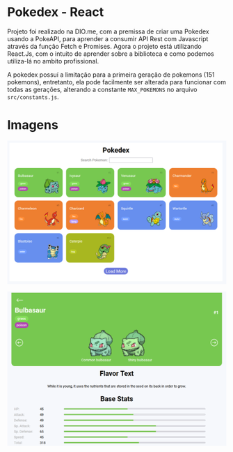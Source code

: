 # Pokedex - React

Projeto foi realizado na DIO.me, com a premissa de criar uma Pokedex usando a PokeAPI, para aprender a consumir API Rest com Javascript através da função Fetch e Promises. Agora o projeto está utilizando React.Js, com o intuito de aprender sobre a biblioteca e como podemos utiliza-lá no ambito profissional.

A pokedex possuí a limitação para a primeira geração de pokemons (151 pokemons), entretanto, ela pode facilmente ser alterada para funcionar com todas as gerações, alterando a constante `MAX_POKEMONS` no arquivo `src/constants.js`.

# Imagens

![Pokedex](/assets/img/pokedex.png "Pokedex")

![Detalhes dos Pokemons](/assets/img/pokemon-details.png "Detalhes dos Pokemons")